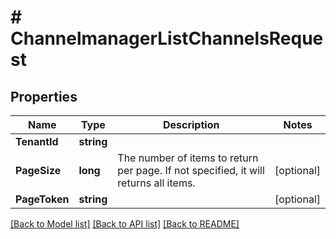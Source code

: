 # # ChannelmanagerListChannelsRequest


## Properties 


Name | Type | Description | Notes
------------ | ------------- | ------------- | -------------
**TenantId**| **string** |   |
**PageSize**| **long** | The number of items to return per page. If not specified, it will returns all items.  | [optional]
**PageToken**| **string** |   | [optional]


[[Back to Model list]](../../README.md#models) [[Back to API list]](../../README.md#endpoints) [[Back to README]](../../README.md)

